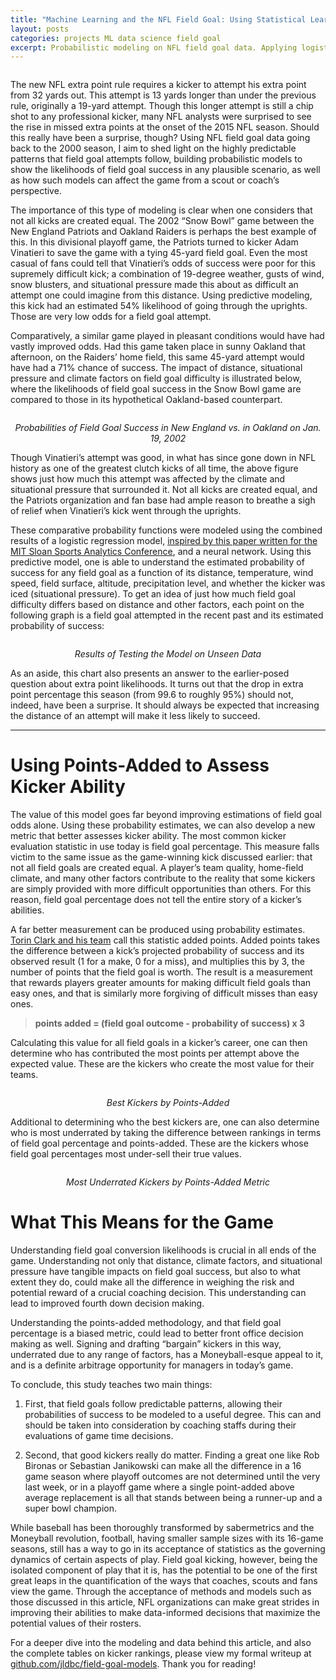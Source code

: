 ```yaml
---
title: "Machine Learning and the NFL Field Goal: Using Statistical Learning Techniques to Isolate Placekicker Ability"
layout: posts
categories: projects ML data science field goal
excerpt: Probabilistic modeling on NFL field goal data. Applying logistic regression, random forests, and neural networks in R to measure contributing factors of field goal success, and then using this model to rate kickers by posts-added above the exptected value. Published in Elements Research Journal Fall 2016, presented at Boston College Big Data Research Symposium Spring 2015.
---
```


<p align = "center">
    <img src="/images/fulls/fg_img1.jpeg" alt>
</p>
The new NFL extra point rule requires a kicker to attempt his extra point from 32 yards out. This attempt is 13 yards longer than under the previous rule, originally a 19-yard attempt. Though this longer attempt is still a chip shot to any professional kicker, many NFL analysts were surprised to see the rise in missed extra points at the onset of the 2015 NFL season. Should this really have been a surprise, though? Using NFL field goal data going back to the 2000 season, I aim to shed light on the highly predictable patterns that field goal attempts follow, building probabilistic models to show the likelihoods of field goal success in any plausible scenario, as well as how such models can affect the game from a scout or coach’s perspective.

The importance of this type of modeling is clear when one considers that not all kicks are created equal. The 2002 “Snow Bowl” game between the New England Patriots and Oakland Raiders is perhaps the best example of this. In this divisional playoff game, the Patriots turned to kicker Adam Vinatieri to save the game with a tying 45-yard field goal. Even the most casual of fans could tell that Vinatieri’s odds of success were poor for this supremely difficult kick; a combination of 19-degree weather, gusts of wind, snow blusters, and situational pressure made this about as difficult an attempt one could imagine from this distance. Using predictive modeling, this kick had an estimated 54% likelihood of going through the uprights. Those are very low odds for a field goal attempt.

Comparatively, a similar game played in pleasant conditions would have had vastly improved odds. Had this game taken place in sunny Oakland that afternoon, on the Raiders’ home field, this same 45-yard attempt would have had a 71% chance of success. The impact of distance, situational pressure and climate factors on field goal difficulty is illustrated below, where the likelihoods of field goal success in the Snow Bowl game are compared to those in its hypothetical Oakland-based counterpart.

<p align = "center">
    <img src="/images/fulls/fg_img2.png" alt>
</p>
<p align="center">
    <em align="center">Probabilities of Field Goal Success in New England vs. in Oakland on Jan. 19, 2002</em>
</p>

Though Vinatieri’s attempt was good, in what has since gone down in NFL history as one of the greatest clutch kicks of all time, the above figure shows just how much this attempt was affected by the climate and situational pressure that surrounded it. Not all kicks are created equal, and the Patriots organization and fan base had ample reason to breathe a sigh of relief when Vinatieri’s kick went through the uprights.

These comparative probability functions were modeled using the combined results of a logistic regression model, [inspired by this paper written for the MIT Sloan Sports Analytics Conference](http://www.sloansportsconference.com/wp-content/uploads/2013/Going%20for%20Three%20Predicting%20the%20Likelihood%20of%20Field%20Goal%20Success%20with%20Logistic%20Regression.pdf), and a neural network. Using this predictive model, one is able to understand the estimated probability of success for any field goal as a function of its distance, temperature, wind speed, field surface, altitude, precipitation level, and whether the kicker was iced (situational pressure). To get an idea of just how much field goal difficulty differs based on distance and other factors, each point on the following graph is a field goal attempted in the recent past and its estimated probability of success:

<p align = "center">
    <img src="/images/fulls/fg_img3.png" alt>
</p>
<p align="center">
    <em align="center">Results of Testing the Model on Unseen Data</em>
</p>

As an aside, this chart also presents an answer to the earlier-posed question about extra point likelihoods. It turns out that the drop in extra point percentage this season (from 99.6 to roughly 95%) should not, indeed, have been a surprise. It should always be expected that increasing the distance of an attempt will make it less likely to succeed.

-------------------------

# Using Points-Added to Assess Kicker Ability

The value of this model goes far beyond improving estimations of field goal odds alone. Using these probability estimates, we can also develop a new metric that better assesses kicker ability. The most common kicker evaluation statistic in use today is field goal percentage. This measure falls victim to the same issue as the game-winning kick discussed earlier: that not all field goals are created equal. A player’s team quality, home-field climate, and many other factors contribute to the reality that some kickers are simply provided with more difficult opportunities than others. For this reason, field goal percentage does not tell the entire story of a kicker’s abilities.

A far better measurement can be produced using probability estimates. [Torin Clark and his team](http://www.sloansportsconference.com/wp-content/uploads/2013/Going%20for%20Three%20Predicting%20the%20Likelihood%20of%20Field%20Goal%20Success%20with%20Logistic%20Regression.pdf) call this statistic added points. Added points takes the difference between a kick’s projected probability of success and its observed result (1 for a make, 0 for a miss), and multiplies this by 3, the number of points that the field goal is worth. The result is a measurement that rewards players greater amounts for making difficult field goals than easy ones, and that is similarly more forgiving of difficult misses than easy ones.

> **points added = (field goal outcome - probability of success) x 3**

Calculating this value for all field goals in a kicker’s career, one can then determine who has contributed the most points per attempt above the expected value. These are the kickers who create the most value for their teams.

<p align = "center">
    <img src="/images/fulls/fg_img4.png" alt>
</p>
<p align="center">
    <em align="center">Best Kickers by Points-Added</em>
</p>

Additional to determining who the best kickers are, one can also determine who is most underrated by taking the difference between rankings in terms of field goal percentage and points-added. These are the kickers whose field goal percentages most under-sell their true values.

<p align = "center">
    <img src="/images/fulls/fg_img5.png" alt>
</p>
<p align="center">
    <em align="center">Most Underrated Kickers by Points-Added Metric</em>
</p>

# What This Means for the Game

Understanding field goal conversion likelihoods is crucial in all ends of the game. Understanding not only that distance, climate factors, and situational pressure have tangible impacts on field goal success, but also to what extent they do, could make all the difference in weighing the risk and potential reward of a crucial coaching decision. This understanding can lead to improved fourth down decision making.

Understanding the points-added methodology, and that field goal percentage is a biased metric, could lead to better front office decision making as well. Signing and drafting “bargain” kickers in this way, underrated due to any range of factors, has a Moneyball-esque appeal to it, and is a definite arbitrage opportunity for managers in today’s game.

To conclude, this study teaches two main things:

1. First, that field goals follow predictable patterns, allowing their probabilities of success to be modeled to a useful degree. This can and should be taken into consideration by coaching staffs during their evaluations of game time decisions.

2. Second, that good kickers really do matter. Finding a great one like Rob Bironas or Sebastian Janikowski can make all the difference in a 16 game season where playoff outcomes are not determined until the very last week, or in a playoff game where a single point-added above average replacement is all that stands between being a runner-up and a super bowl champion.

While baseball has been thoroughly transformed by sabermetrics and the Moneyball revolution, football, having smaller sample sizes with its 16-game seasons, still has a way to go in its acceptance of statistics as the governing dynamics of certain aspects of play. Field goal kicking, however, being the isolated component of play that it is, has the potential to be one of the first great leaps in the quantification of the ways that coaches, scouts and fans view the game. Through the acceptance of methods and models such as those discussed in this article, NFL organizations can make great strides in improving their abilities to make data-informed decisions that maximize the potential values of their rosters.

For a deeper dive into the modeling and data behind this article, and also the complete tables on kicker rankings, please view my formal writeup at [github.com/jldbc/field-goal-models](https://github.com/jldbc/field-goal-models). Thank you for reading!


